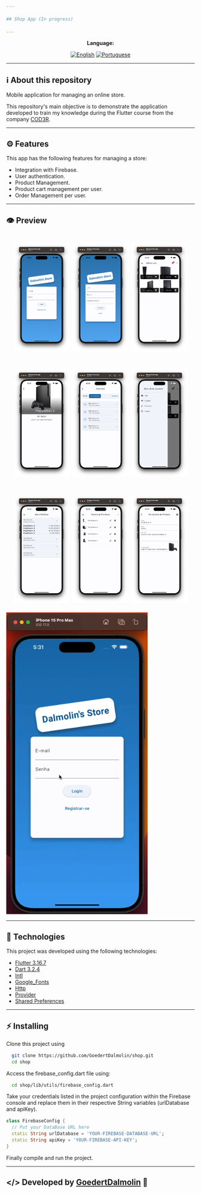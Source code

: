 ```yaml
---

## Shop App (In progress)

---
```


<div align="center">

**Language:**

[![English](https://img.shields.io/badge/Language-English-blue?style=for-the-badge)](README.md)
[![Portuguese](https://img.shields.io/badge/Language-Português-blueviolet?style=for-the-badge)](README.pt-br.md)

</div>

---
## ℹ️ About this repository
Mobile application for managing an online store.

This repository's main objective is to demonstrate the application developed to train my knowledge during the Flutter course from the company [COD3R](https://www.udemy.com/course/curso-flutter/).

---
## ⚙️ Features
This app has the following features for managing a store:

- Integration with Firebase.
- User authentication.
- Product Management.
- Product cart management per user.
- Order Management per user.

---
## 👁️ Preview
<h1 align="center">
    <img src=".github/images/1-login-page.png" width="30%">
    <img src=".github/images/2-register-page.png" width="30%">
    <img src=".github/images/3-home-shop-page.png" width="30%">
</h1>

<h1 align="center">
    <img src=".github/images/4-product-detail-page.png" width="30%">
    <img src=".github/images/5-cart-page.png" width="30%">
    <img src=".github/images/6-drawer-menu-page.png" width="30%">
</h1>

<h1 align="center">
    <img src=".github/images/7-orders-page.png" width="30%">
    <img src=".github/images/8-product-list-page.png" width="30%">
    <img src=".github/images/9-product-form-page.png" width="30%">
</h1>

<img src='.github/auth_page_gif.gif'/>

---
 ## 🧪 Technologies
This project was developed using the following technologies:

- [Flutter 3.16.7](https://docs.flutter.dev/)
- [Dart 3.2.4](https://dart.dev/)
- [Intl](https://pub.dev/packages/intl)
- [Google_Fonts](https://pub.dev/packages/google_fonts)
- [Http](https://pub.dev/packages/http)
- [Provider](https://pub.dev/packages/provider)
- [Shared Preferences](https://pub.dev/packages/shared_preferences)

---
## ⚡ Installing

Clone this project using

```bash
  git clone https://github.com/GoedertDalmolin/shop.git
  cd shop
```

Access the firebase_config.dart file using:

```bash
  cd shop/lib/utils/firebase_config.dart
```

Take your credentials listed in the project configuration within the Firebase console and replace them in their respective String variables (urlDatabase and apiKey).

```dart
class FirebaseConfig {
  // Put your DataBase URL here
  static String urlDatabase = 'YOUR-FIREBASE-DATABASE-URL';
  static String apiKey = 'YOUR-FIREBASE-API-KEY';
}
```

Finally compile and run the project.

---
</> Developed by [GoedertDalmolin](https://github.com/GoedertDalmolin) 👋
---
